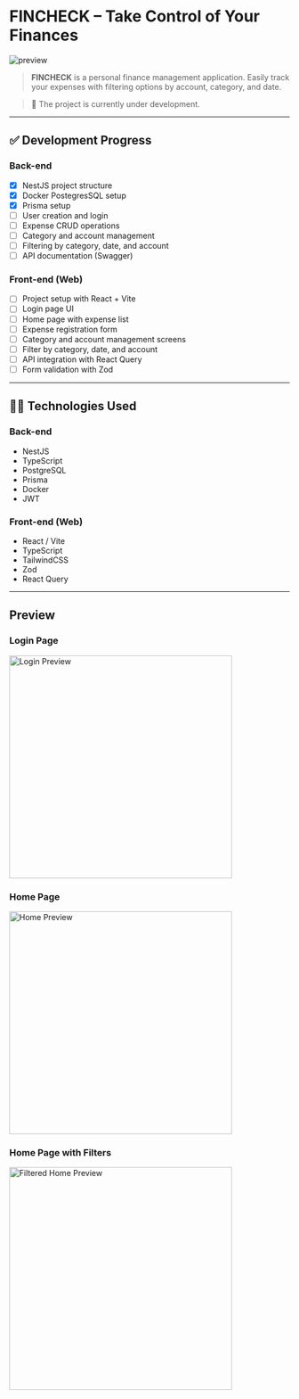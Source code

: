 # FINCHECK – Take Control of Your Finances

<img src=".git/screenshots/preview.png" alt="preview">

> **FINCHECK** is a personal finance management application. Easily track your expenses with filtering options by account, category, and date.

> 🚧 The project is currently under development.

---

## ✅ Development Progress

### Back-end

- [x] NestJS project structure
- [x] Docker PostegresSQL setup
- [x] Prisma setup
- [ ] User creation and login
- [ ] Expense CRUD operations
- [ ] Category and account management
- [ ] Filtering by category, date, and account
- [ ] API documentation (Swagger)

### Front-end (Web)

- [ ] Project setup with React + Vite
- [ ] Login page UI
- [ ] Home page with expense list
- [ ] Expense registration form
- [ ] Category and account management screens
- [ ] Filter by category, date, and account
- [ ] API integration with React Query
- [ ] Form validation with Zod

---

## 👩‍💻 Technologies Used

### Back-end

- NestJS
- TypeScript
- PostgreSQL
- Prisma
- Docker
- JWT

### Front-end (Web)

- React / Vite
- TypeScript
- TailwindCSS
- Zod
- React Query

---

## Preview

### Login Page

<img src=".git/screenshots/login.jpg"  alt="Login Preview" width="400px">

### Home Page

<img img src=".git/screenshots/home.jpg"  alt="Home Preview" width="400px">

### Home Page with Filters

<img  src=".git/screenshots/modal.png"  alt="Filtered Home Preview" width="400px">
